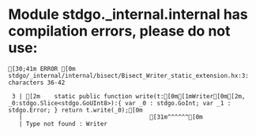 # Module stdgo._internal.internal has compilation errors, please do not use:
```
[30;41m ERROR [0m stdgo/_internal/internal/bisect/Bisect_Writer_static_extension.hx:3: characters 36-42

 3 | [2m    static public function write(t:[0m[1mWriter[0m[2m, _0:stdgo.Slice<stdgo.GoUInt8>):{ var _0 : stdgo.GoInt; var _1 : stdgo.Error; } return t.write(_0);[0m
   |                                    [31m^^^^^^[0m
   | Type not found : Writer


```

